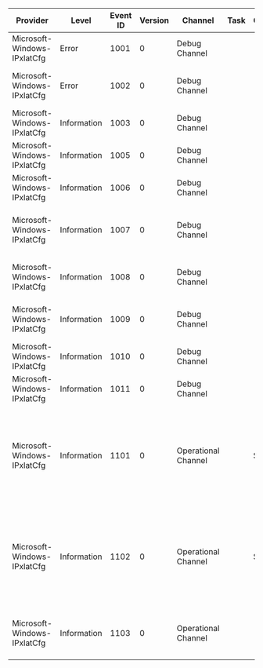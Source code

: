 Provider                     |  Level        |  Event ID  |  Version  |  Channel              |  Task  |  Opcode  |  Keyword  |  Message
-----------------------------|---------------|------------|-----------|-----------------------|--------|----------|-----------|---------------------------------------------------------------------------------------------------------------------------------------------------------------------------------------------------------------
Microsoft-Windows-IPxlatCfg  |  Error        |  1001      |  0        |  Debug Channel        |        |          |           |  ErrorCode: {ErrorCode}, ErrorMessage: {ErrorString}
Microsoft-Windows-IPxlatCfg  |  Error        |  1002      |  0        |  Debug Channel        |        |          |           |  Interface: {InterfaceLuid}, ErrorCode: {ErrorCode}, ErrorMessage: {ErrorString}
Microsoft-Windows-IPxlatCfg  |  Information  |  1003      |  0        |  Debug Channel        |        |          |           |  {InfoString}
Microsoft-Windows-IPxlatCfg  |  Information  |  1005      |  0        |  Debug Channel        |        |          |           |  Synthetic IPv4 Range: {IPv4Address}/{IPv4Prefix}
Microsoft-Windows-IPxlatCfg  |  Information  |  1006      |  0        |  Debug Channel        |        |          |           |  Interface: {InterfaceLuid}, {InfoString}
Microsoft-Windows-IPxlatCfg  |  Information  |  1007      |  0        |  Debug Channel        |        |          |           |  Local Prefix Discovered: InterfaceLuid {InterfaceLuid}, Prefix: {Prefix}, PrefixLength: {PrefixLength}
Microsoft-Windows-IPxlatCfg  |  Information  |  1008      |  0        |  Debug Channel        |        |          |           |  InterfaceLuid: {InterfaceLuid}, Synthetic IPv4 Address: {IPv4Address}
Microsoft-Windows-IPxlatCfg  |  Information  |  1009      |  0        |  Debug Channel        |        |          |           |  InterfaceLuid: {InterfaceLuid}, Synthetic IPv6 Address: {IPv6Address}
Microsoft-Windows-IPxlatCfg  |  Information  |  1010      |  0        |  Debug Channel        |        |          |           |  IPxlatInterface::Cleanup: InterfaceLuid {InterfaceLuid}
Microsoft-Windows-IPxlatCfg  |  Information  |  1011      |  0        |  Debug Channel        |        |          |           |  {InfoString} {MTU}
Microsoft-Windows-IPxlatCfg  |  Information  |  1101      |  0        |  Operational Channel  |        |  Start   |           |  464xlat Enabled: InterfaceLuid {InterfaceLuid}, Metric: {Metric}, RemotePrefix: {RemotePrefix}, RemotePrefixLength: {RemotePrefixLength}, LocalPrefix: {LocalPrefix}, LocalPrefixLength: {LocalPrefixLength}
Microsoft-Windows-IPxlatCfg  |  Information  |  1102      |  0        |  Operational Channel  |        |  Stop    |           |  464xlat Disabled: InterfaceLuid {InterfaceLuid}, Metric: {Metric}, RemotePrefix: {RemotePrefix}, RemotePrefixLength: {RemotePrefixLength}, LocalPrefix: {LocalPrefix}, LocalPrefixLength: {LocalPrefixLength}
Microsoft-Windows-IPxlatCfg  |  Information  |  1103      |  0        |  Operational Channel  |        |          |           |  Remote Prefix Discovered: InterfaceLuid {InterfaceLuid}, Prefix: {Prefix}, PrefixLength: {PrefixLength}